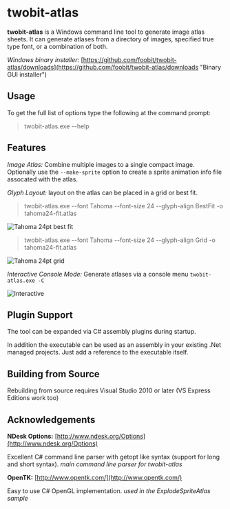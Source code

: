 # twobit-atlas #

**twobit-atlas** is a Windows command line tool to generate image atlas sheets.  It can generate atlases from a directory of images, specified true type font, or a combination of both.

_Windows binary installer:_
[https://github.com/foobit/twobit-atlas/downloads](https://github.com/foobit/twobit-atlas/downloads "Binary GUI installer")

## Usage ##
To get the full list of options type the following at the command prompt:
>twobit-atlas.exe --help

## Features ##
_Image Atlas:_ Combine multiple images to a single compact image. Optionally use the ``--make-sprite`` option to create a sprite animation info file assocated with the atlas.

_Glyph Layout:_ layout on the atlas can be placed in a grid or best fit.

>twobit-atlas.exe --font Tahoma --font-size 24 --glyph-align BestFit -o tahoma24-fit.atlas

![Tahoma 24pt best fit](https://github.com/foobit/twobit-atlas/raw/master/doc/tahoma24-fit.png)

>twobit-atlas.exe --font Tahoma --font-size 24 --glyph-align Grid -o tahoma24-fit.atlas

![Tahoma 24pt grid](https://github.com/foobit/twobit-atlas/raw/master/doc/tahoma24-grid.png)

_Interactive Console Mode:_ Generate atlases via a console menu ``twobit-atlas.exe -C``

![Interactive](https://github.com/foobit/twobit-atlas/raw/master/doc/interactive.png)

## Plugin Support ##
The tool can be expanded via C# assembly plugins during startup.

In addition the executable can be used as an assembly in your existing .Net managed projects. Just add a reference to the executable itself.

## Building from Source ##

Rebuilding from source requires Visual Studio 2010 or later (VS Express Editions work too)

## Acknowledgements ##
**NDesk Options:** [http://www.ndesk.org/Options](http://www.ndesk.org/Options)

Excellent C# command line parser with getopt like syntax (support for long and short syntax). _main command line parser for twobit-atlas_

**OpenTK:** [http://www.opentk.com/](http://www.opentk.com/)

Easy to use C# OpenGL implementation. _used in the ExplodeSpriteAtlas sample_
